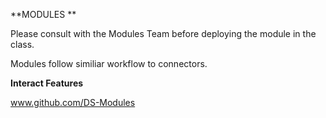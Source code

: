 **MODULES **

Please consult with the Modules Team before deploying the module in the class.

Modules follow similiar workflow to connectors. 

**Interact Features**

www.github.com/DS-Modules

